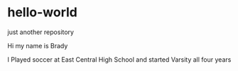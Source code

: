 # hello-world
just another repository

Hi my name is Brady

I Played soccer at East Central High School and started Varsity all four years
